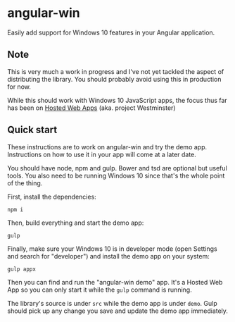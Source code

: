 # angular-win
Easily add support for Windows 10 features in your Angular application.

## Note
This is very much a work in progress and I've not yet tackled the aspect of distributing the library.
You should probably avoid using this in production for now.

While this should work with Windows 10 JavaScript apps, the focus thus far has been on
[Hosted Web Apps](http://blogs.windows.com/buildingapps/2015/07/06/project-westminster-in-a-nutshell/)
(aka. project Westminster)

## Quick start

These instructions are to work on angular-win and try the demo app. Instructions on how to use it in your app
will come at a later date.

You should have node, npm and gulp. Bower and tsd are optional but useful tools. You also need to be running
Windows 10 since that's the whole point of the thing.

First, install the dependencies:

    npm i

Then, build everything and start the demo app:

    gulp

Finally, make sure your Windows 10 is in developer mode (open Settings and search for "developer") and install the
demo app on your system:

    gulp appx

Then you can find and run the "angular-win demo" app. It's a Hosted Web App so you can only start it while the `gulp`
command is running.

The library's source is under `src` while the demo app is under `demo`. Gulp should pick up any change you save
and update the demo app immediately.
